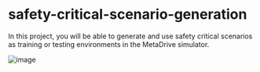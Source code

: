 # safety-critical-scenario-generation

In this project, you will be able to generate and use safety critical scenarios as training or testing environments in the MetaDrive simulator. 

![image](https://github.com/metadriverse/safety-gen/blob/main/figures/gen.png)